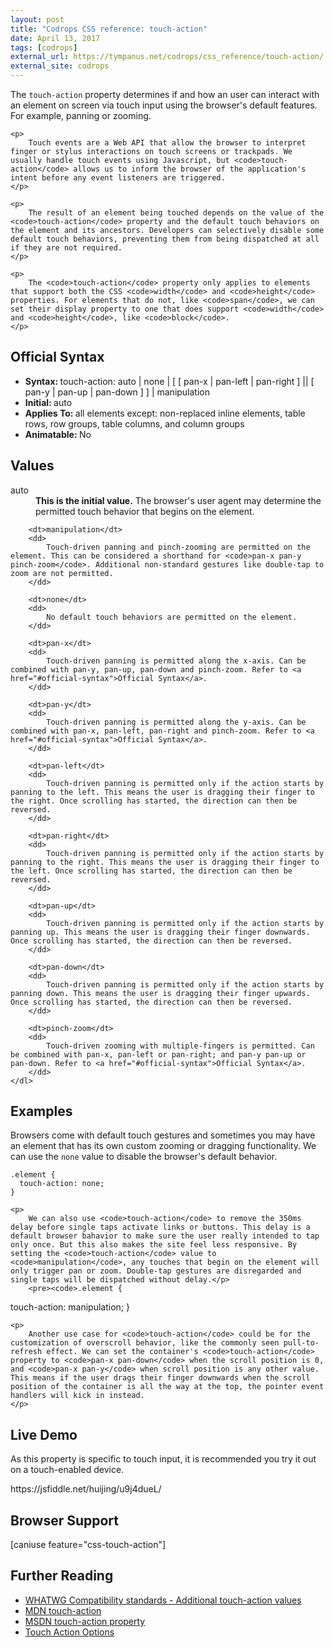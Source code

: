 ```yaml
---
layout: post
title: "Codrops CSS reference: touch-action"
date: April 13, 2017
tags: [codrops]
external_url: https://tympanus.net/codrops/css_reference/touch-action/
external_site: codrops
---
```

<div class="ct-cssref-description">
    <p>
        The <code>touch-action</code> property determines if and how an user can interact with an element on screen via touch input using the browser's default features. For example, panning or zooming.
    </p>

    <p>
        Touch events are a Web API that allow the browser to interpret finger or stylus interactions on touch screens or trackpads. We usually handle touch events using Javascript, but <code>touch-action</code> allows us to inform the browser of the application's intent before any event listeners are triggered.
    </p>

    <p>
        The result of an element being touched depends on the value of the <code>touch-action</code> property and the default touch behaviors on the element and its ancestors. Developers can selectively disable some default touch behaviors, preventing them from being dispatched at all if they are not required.
    </p>

    <p>
        The <code>touch-action</code> property only applies to elements that support both the CSS <code>width</code> and <code>height</code> properties. For elements that do not, like <code>span</code>, we can set their display property to one that does support <code>width</code> and <code>height</code>, like <code>block</code>.
    </p>
</div>

<div class="ct-cssref-info" id="official-syntax">
    <h2>Official Syntax</h2>
    <ul>
        <li>
           <strong>Syntax: </strong> touch-action: auto | none | [ [ pan-x | pan-left | pan-right ] || [ pan-y | pan-up | pan-down ] ] | manipulation
        </li>
        <li>
            <strong>Initial: </strong> auto
        </li>
        <li>
           <strong>Applies To: </strong> all elements except: non-replaced inline elements, table rows, row groups, table columns, and column groups
        </li>
        <li>
           <strong>Animatable: </strong> No
        </li>
    </ul>
</div>

<div class="ct-cssref-values">
    <h2>Values</h2>
    <dl>
        <dt>auto</dt>
        <dd>
            <strong>This is the initial value.</strong> The browser's user agent may determine the permitted touch behavior that begins on the element.
        </dd>

        <dt>manipulation</dt>
        <dd>
            Touch-driven panning and pinch-zooming are permitted on the element. This can be considered a shorthand for <code>pan-x pan-y pinch-zoom</code>. Additional non-standard gestures like double-tap to zoom are not permitted.
        </dd>

        <dt>none</dt>
        <dd>
            No default touch behaviors are permitted on the element.
        </dd>

        <dt>pan-x</dt>
        <dd>
            Touch-driven panning is permitted along the x-axis. Can be combined with pan-y, pan-up, pan-down and pinch-zoom. Refer to <a href="#official-syntax">Official Syntax</a>.
        </dd>

        <dt>pan-y</dt>
        <dd>
            Touch-driven panning is permitted along the y-axis. Can be combined with pan-x, pan-left, pan-right and pinch-zoom. Refer to <a href="#official-syntax">Official Syntax</a>.
        </dd>

        <dt>pan-left</dt>
        <dd>
            Touch-driven panning is permitted only if the action starts by panning to the left. This means the user is dragging their finger to the right. Once scrolling has started, the direction can then be reversed.
        </dd>

        <dt>pan-right</dt>
        <dd>
            Touch-driven panning is permitted only if the action starts by panning to the right. This means the user is dragging their finger to the left. Once scrolling has started, the direction can then be reversed.
        </dd>

        <dt>pan-up</dt>
        <dd>
            Touch-driven panning is permitted only if the action starts by panning up. This means the user is dragging their finger downwards. Once scrolling has started, the direction can then be reversed.
        </dd>

        <dt>pan-down</dt>
        <dd>
            Touch-driven panning is permitted only if the action starts by panning down. This means the user is dragging their finger upwards. Once scrolling has started, the direction can then be reversed.
        </dd>

        <dt>pinch-zoom</dt>
        <dd>
            Touch-driven zooming with multiple-fingers is permitted. Can be combined with pan-x, pan-left or pan-right; and pan-y pan-up or pan-down. Refer to <a href="#official-syntax">Official Syntax</a>.
        </dd>
    </dl>
</div>

<div class="ct-cssref-examples">
    <h2>Examples</h2>
    <p>
        Browsers come with default touch gestures and sometimes you may have an element that has its own custom zooming or dragging functionality. We can use the <code>none</code> value to disable the browser's default behavior.
    </p>
    <pre><code>.element {
  touch-action: none;
}</code></pre>

    <p>
        We can also use <code>touch-action</code> to remove the 350ms delay before single taps activate links or buttons. This delay is a default browser bahavior to make sure the user really intended to tap only once. But this also makes the site feel less responsive. By setting the <code>touch-action</code> value to <code>manipulation</code>, any touches that begin on the element will only trigger pan or zoom. Double-tap gestures are disregarded and single taps will be dispatched without delay.</p>
        <pre><code>.element {
  touch-action: manipulation;
}</code></pre>

    <p>
        Another use case for <code>touch-action</code> could be for the customization of overscroll behavior, like the commonly seen pull-to-refresh effect. We can set the container's <code>touch-action</code> property to <code>pan-x pan-down</code> when the scroll position is 0, and <code>pan-x pan-y</code> when scroll position is any other value. This means if the user drags their finger downwards when the scroll position of the container is all the way at the top, the pointer event handlers will kick in instead.
    </p>
</div>

<div class="ct-cssref-demo">
    <h2>Live Demo</h2>
    <p>
        As this property is specific to touch input, it is recommended you try it out on a touch-enabled device.
    </p>
    https://jsfiddle.net/huijing/u9j4dueL/
</div>

<div class="ct-cssref-support" id="browser-support">
    <h2>Browser Support</h2>
    [caniuse feature="css-touch-action"]
</div>

<div class="ct-cssref-further-reading">
    <h2>Further Reading</h2>
    <ul>
        <li>
           <a href="https://compat.spec.whatwg.org/#touch-action">WHATWG Compatibility standards - Additional touch-action values</a> 
        </li>
        <li>
           <a href="https://developer.mozilla.org/en-US/docs/Web/CSS/touch-action">MDN touch-action</a> 
        </li>
        <li>
           <a href="https://msdn.microsoft.com/en-us/library/windows/apps/hh767313.aspx">MSDN touch-action property</a> 
        </li>
        <li>
            <a href="https://developers.google.com/web/updates/2016/10/touch-action">Touch Action Options</a>
        </li>
    </ul>
</div>
